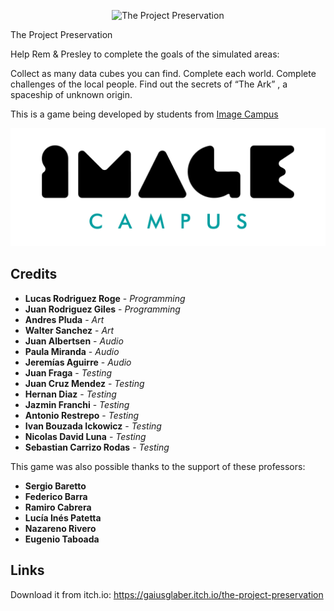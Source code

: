 <p align="center">
<img src="logo.png" alt="The Project Preservation"/>
</p>

The Project Preservation

Help Rem & Presley to complete the goals of the simulated areas: 

Collect as many data cubes you can find.
Complete each world.
Complete challenges of the local people.
Find out the secrets of “The Ark” , a spaceship of unknown origin.

This is a game being developed by students from <a href="https://www.imagecampus.edu.ar/">Image Campus</a>

<p align="center">
  <a href="https://www.imagecampus.edu.ar/">
    <img src="logo-image-campus.png" alt="Image Campus"/>
  </a> 
</p>


## Credits

- **Lucas Rodriguez Roge** - *Programming*
- **Juan Rodriguez Giles** - *Programming*
- **Andres Pluda** - *Art*
- **Walter Sanchez** - *Art*
- **Juan Albertsen** - *Audio*
- **Paula Miranda** - *Audio*
- **Jeremías Aguirre** - *Audio*
- **Juan Fraga** - *Testing*
- **Juan Cruz Mendez** - *Testing*
- **Hernan Diaz** - *Testing*
- **Jazmin Franchi** - *Testing*
- **Antonio Restrepo** - *Testing*
- **Ivan Bouzada Ickowicz** - *Testing*
- **Nicolas David Luna** - *Testing*
- **Sebastian Carrizo Rodas** - *Testing*



This game was also possible thanks to the support of these professors:

- **Sergio Baretto**
- **Federico Barra**
- **Ramiro Cabrera**
- **Lucía Inés Patetta**
- **Nazareno Rivero**
- **Eugenio Taboada**



## Links

Download it from itch.io: https://gaiusglaber.itch.io/the-project-preservation
